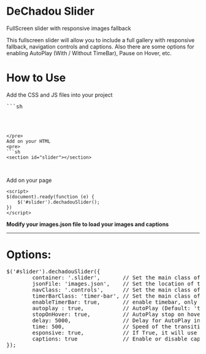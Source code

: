 DeChadou Slider
==============

FullScreen slider with responsive images fallback

This fullscreen slider will allow you to include a full gallery with responsive fallback, navigation controls and captions.
Also there are some options for enabling AutoPlay (With / Without TimeBar), Pause on Hover, etc.

<h1>How to Use</h1>



Add the CSS and JS files into your project
<pre>
```sh
<link rel="stylesheet" href="css/dechadou.slider.css">
<script src="js/dechadou.slider.js"></script>
```
</pre>
Add on your HTML
<pre>
```sh
<section id="slider"></section>
```
</pre>

Add on your page
```
<script>
$(document).ready(function (e) {
    $('#slider').dechadouSlider();
})
</script>
```
</pre>


<strong>Modify your images.json file to load your images and captions</strong>

-----------------------------------------------------------

<h1>Options:</h1>
<pre>
$('#slider').dechadouSlider({
        container: '.slider',       // Set the main class of the slides container (Default: '.slider')
        jsonFile: 'images.json',    // Set the location of the json file (Default: 'images.json')
        navClass: '.controls',      // Set the main class of the controls container (Default: '.controls')
        timerBarClass: 'timer-bar', // Set the main class of the timer-bar if enabled (Default: 'timer-bar')
        enableTimerBar: true,       // enable timebar, only visible if autoplay = true (Default: 'true')
        autoplay : true,            // AutoPlay (Default: 'true')
        stopOnHover: true,          // AutoPlay stop on hover (Default: 'true')
        delay: 5000,                // Delay for AutoPlay in miliseconds (Default: '5000')
        time: 500,                  // Speed of the transition (Default: '500')
        esponsive: true,            // If True, it will use the Tablet Image when the screen is below 1024px (Default: 'true')
        captions: true              // Enable or disable captions (Default: 'true')
});
</pre>